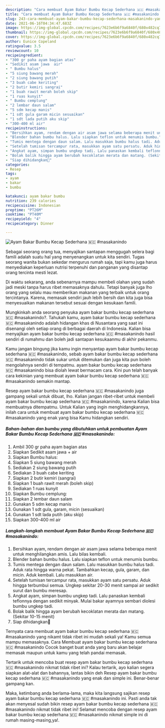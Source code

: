 ```yaml
---
description: "Cara membuat Ayam Bakar Bumbu Kecap Sederhana 🇲🇨 #masakanindo yang enak Untuk Jualan"
title: "Cara membuat Ayam Bakar Bumbu Kecap Sederhana 🇲🇨 #masakanindo yang enak Untuk Jualan"
slug: 243-cara-membuat-ayam-bakar-bumbu-kecap-sederhana-masakanindo-yang-enak-untuk-jualan
date: 2021-06-16T04:34:47.683Z
image: https://img-global.cpcdn.com/recipes/7623e6b6f9a6840f/680x482cq70/ayam-bakar-bumbu-kecap-sederhana-🇲🇨-masakanindo-foto-resep-utama.jpg
thumbnail: https://img-global.cpcdn.com/recipes/7623e6b6f9a6840f/680x482cq70/ayam-bakar-bumbu-kecap-sederhana-🇲🇨-masakanindo-foto-resep-utama.jpg
cover: https://img-global.cpcdn.com/recipes/7623e6b6f9a6840f/680x482cq70/ayam-bakar-bumbu-kecap-sederhana-🇲🇨-masakanindo-foto-resep-utama.jpg
author: Eunice Copeland
ratingvalue: 3.5
reviewcount: 10
recipeingredient:
- "300 gr paha ayam bagian atas"
- "Sedikit asam jawa  air"
- " Bumbu halus"
- "5 siung bawang merah"
- "2 siung bawang putih"
- "3 buah cabe keriting"
- "2 butir kemiri sangrai"
- "1 buah rawit merah boleh skip"
- "1 ruas kunyit"
- " Bumbu cemplung"
- "2 lembar daun salam"
- "5 sdm kecap manis"
- "1 sdt gula garam micin sesuaikan"
- "1 sdt lada putih aku skip"
- "300-400 ml air"
recipeinstructions:
- "Bersihkan ayam, rendam dengan air asam jawa selama beberapa menit untuk menghilangkan amis. Lalu bilas kembali."
- "Blender bahan bumbu halus. Lalu siapkan teflon untuk menumis bumbu."
- "Tumis mentega dengan daun salam. Lalu masukkan bumbu halus tadi. Aduk rata hingga warna pekat. Tambahkan kecap, gula, garam, dan micin. Aduk kembali. Lalu masukkan air."
- "Setelah tumisan tercampur rata, masukkan ayam satu persatu. Aduk hingga terbumbui semua. Ungkep sekitar 20-30 menit sampai air sedikit surut dan bumbu meresap."
- "Angkat ayam, simpan bumbu ungkep tadi. Lalu panaskan kembali teflonnya dengan sedikit minyak. Mulai bakar ayamnya sembari diolesi bumbu ungkep tadi."
- "Bolak balik hingga ayam berubah kecoklatan merata dan matang. (Sekitar 10-15 menit)"
- "Siap dihidangkan🥰"
categories:
- Resep
tags:
- ayam
- bakar
- bumbu

katakunci: ayam bakar bumbu 
nutrition: 239 calories
recipecuisine: Indonesian
preptime: "PT26M"
cooktime: "PT40M"
recipeyield: "4"
recipecategory: Dinner

---
```



![Ayam Bakar Bumbu Kecap Sederhana 🇲🇨 #masakanindo](https://img-global.cpcdn.com/recipes/7623e6b6f9a6840f/680x482cq70/ayam-bakar-bumbu-kecap-sederhana-🇲🇨-masakanindo-foto-resep-utama.jpg)

Sebagai seorang orang tua, menyajikan santapan menggugah selera bagi famili adalah suatu hal yang menyenangkan untuk kita sendiri. Tugas seorang  wanita bukan sekedar mengurus rumah saja, tapi kamu juga harus menyediakan keperluan nutrisi terpenuhi dan panganan yang disantap orang tercinta mesti lezat.

Di waktu  sekarang, anda sebenarnya mampu membeli olahan yang sudah jadi meski tanpa harus ribet memasaknya dahulu. Tetapi banyak juga lho orang yang selalu mau memberikan makanan yang terbaik untuk orang tercintanya. Karena, memasak sendiri jauh lebih bersih dan kita juga bisa menyesuaikan makanan tersebut sesuai dengan kesukaan famili. 



Mungkinkah anda seorang penyuka ayam bakar bumbu kecap sederhana 🇲🇨 #masakanindo?. Tahukah kamu, ayam bakar bumbu kecap sederhana 🇲🇨 #masakanindo adalah hidangan khas di Nusantara yang saat ini disenangi oleh setiap orang di berbagai daerah di Indonesia. Kalian bisa menyajikan ayam bakar bumbu kecap sederhana 🇲🇨 #masakanindo hasil sendiri di rumahmu dan boleh jadi santapan kesukaanmu di akhir pekanmu.

Kamu jangan bingung jika kamu ingin menyantap ayam bakar bumbu kecap sederhana 🇲🇨 #masakanindo, sebab ayam bakar bumbu kecap sederhana 🇲🇨 #masakanindo tidak sukar untuk ditemukan dan juga kita pun boleh mengolahnya sendiri di tempatmu. ayam bakar bumbu kecap sederhana 🇲🇨 #masakanindo bisa diolah lewat bermacam cara. Kini pun telah banyak cara kekinian yang membuat ayam bakar bumbu kecap sederhana 🇲🇨 #masakanindo semakin mantap.

Resep ayam bakar bumbu kecap sederhana 🇲🇨 #masakanindo juga gampang sekali untuk dibuat, lho. Kalian jangan ribet-ribet untuk membeli ayam bakar bumbu kecap sederhana 🇲🇨 #masakanindo, karena Kalian bisa membuatnya ditempatmu. Untuk Kalian yang ingin menghidangkannya, inilah cara untuk membuat ayam bakar bumbu kecap sederhana 🇲🇨 #masakanindo yang enak yang bisa Kamu hidangkan sendiri.

<!--inarticleads1-->

##### Bahan-bahan dan bumbu yang dibutuhkan untuk pembuatan Ayam Bakar Bumbu Kecap Sederhana 🇲🇨 #masakanindo:

1. Ambil 300 gr paha ayam bagian atas
1. Siapkan Sedikit asam jawa + air
1. Siapkan  Bumbu halus:
1. Siapkan 5 siung bawang merah
1. Sediakan 2 siung bawang putih
1. Sediakan 3 buah cabe keriting
1. Siapkan 2 butir kemiri (sangrai)
1. Siapkan 1 buah rawit merah (boleh skip)
1. Sediakan 1 ruas kunyit
1. Siapkan  Bumbu cemplung:
1. Siapkan 2 lembar daun salam
1. Gunakan 5 sdm kecap manis
1. Gunakan 1 sdt gula, garam, micin (sesuaikan)
1. Gunakan 1 sdt lada putih (aku skip)
1. Siapkan 300-400 ml air




<!--inarticleads2-->

##### Langkah-langkah membuat Ayam Bakar Bumbu Kecap Sederhana 🇲🇨 #masakanindo:

1. Bersihkan ayam, rendam dengan air asam jawa selama beberapa menit untuk menghilangkan amis. Lalu bilas kembali.
1. Blender bahan bumbu halus. Lalu siapkan teflon untuk menumis bumbu.
1. Tumis mentega dengan daun salam. Lalu masukkan bumbu halus tadi. Aduk rata hingga warna pekat. Tambahkan kecap, gula, garam, dan micin. Aduk kembali. Lalu masukkan air.
1. Setelah tumisan tercampur rata, masukkan ayam satu persatu. Aduk hingga terbumbui semua. Ungkep sekitar 20-30 menit sampai air sedikit surut dan bumbu meresap.
1. Angkat ayam, simpan bumbu ungkep tadi. Lalu panaskan kembali teflonnya dengan sedikit minyak. Mulai bakar ayamnya sembari diolesi bumbu ungkep tadi.
1. Bolak balik hingga ayam berubah kecoklatan merata dan matang. (Sekitar 10-15 menit)
1. Siap dihidangkan🥰




Ternyata cara membuat ayam bakar bumbu kecap sederhana 🇲🇨 #masakanindo yang nikamt tidak ribet ini mudah sekali ya! Kamu semua mampu memasaknya. Cara Membuat ayam bakar bumbu kecap sederhana 🇲🇨 #masakanindo Cocok banget buat anda yang baru akan belajar memasak maupun untuk kamu yang telah pandai memasak.

Tertarik untuk mencoba buat resep ayam bakar bumbu kecap sederhana 🇲🇨 #masakanindo nikmat tidak ribet ini? Kalau tertarik, ayo kalian segera siapkan alat-alat dan bahannya, lantas bikin deh Resep ayam bakar bumbu kecap sederhana 🇲🇨 #masakanindo yang enak dan simple ini. Benar-benar gampang kan. 

Maka, ketimbang anda berlama-lama, maka kita langsung sajikan resep ayam bakar bumbu kecap sederhana 🇲🇨 #masakanindo ini. Pasti anda tak akan menyesal sudah bikin resep ayam bakar bumbu kecap sederhana 🇲🇨 #masakanindo nikmat tidak ribet ini! Selamat mencoba dengan resep ayam bakar bumbu kecap sederhana 🇲🇨 #masakanindo nikmat simple ini di rumah masing-masing,ya!.

